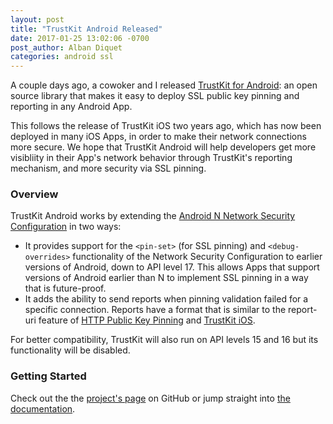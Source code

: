```yaml
---
layout: post
title: "TrustKit Android Released"
date: 2017-01-25 13:02:06 -0700
post_author: Alban Diquet
categories: android ssl
---
```


A couple days ago, a cowoker and I released [TrustKit for Android][trustkit-android-gh]: an open source library that makes it easy to deploy SSL public key pinning and reporting in any Android App. 

This follows the release of TrustKit iOS two years ago, which has now been deployed in many iOS Apps, in order to make their network connections more secure. We hope that TrustKit Android will help developers get more visibliity in their App's network behavior through TrustKit's reporting mechanism, and more security via SSL pinning.

### Overview

TrustKit Android works by extending the [Android N Network Security Configuration](https://developer.android.com/training/articles/security-config.html) in two ways:

* It provides support for the `<pin-set>` (for SSL pinning) and `<debug-overrides>` functionality of the Network Security Configuration to earlier versions of Android, down to API level 17. This allows Apps that support versions of Android earlier than N to implement SSL pinning in a way that is future-proof.
* It adds the ability to send reports when pinning validation failed for a specific connection. Reports have a format that is similar to the report-uri feature of [HTTP Public Key Pinning](https://developer.mozilla.org/en-US/docs/Web/HTTP/Public_Key_Pinning) and [TrustKit iOS](https://github.com/datatheorem/trustkit).

For better compatibility, TrustKit will also run on API levels 15 and 16 but its functionality will be disabled.

### Getting Started

Check out the the [project's page][trustkit-android-gh] on GitHub or jump straight into [the documentation](https://datatheorem.github.io/TrustKit-Android/documentation/).

[trustkit-android-gh]: https://github.com/datatheorem/TrustKit-Android
